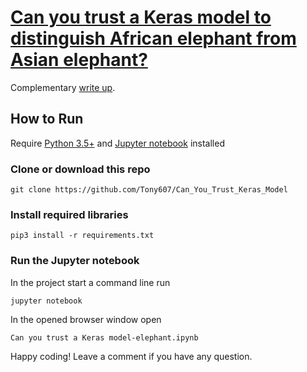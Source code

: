 # [Can you trust a Keras model to distinguish African elephant from Asian elephant?](https://www.dlology.com/blog/can-you-trust-keras-to-tell-african-from-asian-elephant/)
Complementary  [write up](https://www.dlology.com/blog/can-you-trust-keras-to-tell-african-from-asian-elephant/).

## How to Run
Require [Python 3.5+](https://www.python.org/ftp/python/3.6.4/python-3.6.4.exe) and [Jupyter notebook](https://jupyter.readthedocs.io/en/latest/install.html) installed
### Clone or download this repo
```
git clone https://github.com/Tony607/Can_You_Trust_Keras_Model
```
### Install required libraries
`pip3 install -r requirements.txt`

### Run the Jupyter notebook
In the project start a command line run
```
jupyter notebook
```
In the opened browser window open
```
Can you trust a Keras model-elephant.ipynb
```


Happy coding! Leave a comment if you have any question.